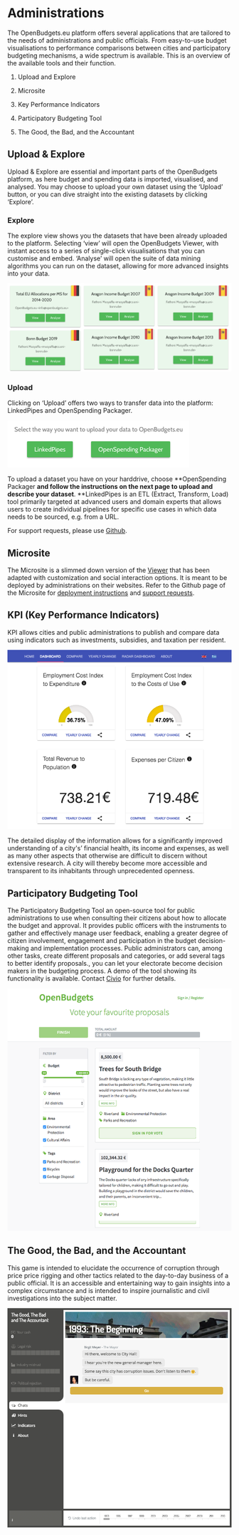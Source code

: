 # Administrations

The OpenBudgets.eu platform offers several applications that are tailored to the needs of administrations and public officials. From easy-to-use budget visualisations to performance comparisons between cities and participatory budgeting mechanisms, a wide spectrum is available. This is an overview of the available tools and their function. 

1. Upload and Explore

2. Microsite

3. Key Performance Indicators

4. Participatory Budgeting Tool

5. The Good, the Bad, and the Accountant

## Upload & Explore

Upload & Explore are essential and important parts of the OpenBudgets platform, as here budget and spending data is imported, visualised, and analysed. You may choose to upload your own dataset using the ‘Upload’ button, or you can dive straight into the existing datasets by clicking ‘Explore’. 

### Explore

The explore view shows you the datasets that have been already uploaded to the platform. Selecting ‘view’ will open the OpenBudgets Viewer, with instant access to a series of single-click visualisations that you can customise and embed. ‘Analyse’ will open the suite of data mining algorithms you can run on the dataset, allowing for more advanced insights into your data. 

![image alt text](image_0.png)

### Upload

Clicking on ‘Upload’ offers two ways to transfer data into the platform: LinkedPipes and OpenSpending Packager. 

![image alt text](image_1.png)

To upload a dataset you have on your harddrive, choose **OpenSpending Packager **and follow the instructions on the next page to upload and describe your dataset**. **LinkedPipes is an ETL (Extract, Transform, Load) tool primarily targeted at advanced users and domain experts that allows users to create individual pipelines for specific use cases in which data needs to be sourced, e.g. from a URL.

For support requests, please use [Github](https://github.com/openbudgets/openbudgets.github.io/issues).

## Microsite

The Microsite is a slimmed down version of the [Viewer](https://apps.openbudgets.eu/) that has been adapted with customization and social interaction options. It is meant to be deployed by administrations on their websites. Refer to the Github page of the Microsite for [deployment instructions](https://github.com/openbudgets/microsite) and [support requests](https://github.com/openbudgets/microsite/issues). 

## KPI (Key Performance Indicators)

KPI allows cities and public administrations to publish and compare data using indicators such as investments, subsidies, and taxation per resident. 

![image alt text](image_2.png)

The detailed display of the information allows for a significantly improved understanding of a city's’ financial health, its income and expenses, as well as many other aspects that otherwise are difficult to discern without extensive research. A city will thereby become more accessible and transparent to its inhabitants through unprecedented openness. 

## Participatory Budgeting Tool

The Participatory Budgeting Tool an open-source tool for public administrations to use when consulting their citizens about how to allocate the budget and approval. It provides public officers with the instruments to gather and effectively manage user feedback, enabling a greater degree of citizen involvement, engagement and participation in the budget decision-making and implementation processes. Public administrators can, among other tasks, create different proposals and categories, or add several tags to better identify proposals., you can let your electorate become decision makers in the budgeting process. A demo of the tool showing its functionality is available. Contact [Civio](mailto:amir@civio.es) for further details.

![image alt text](image_3.png)

## The Good, the Bad, and the Accountant

This game is intended to elucidate the occurrence of corruption through price price rigging and other tactics related to the day-to-day business of a public official. It is an accessible and entertaining way to gain insights into a complex circumstance and is intended to inspire journalistic and civil investigations into the subject matter. 

![image alt text](image_4.png)

